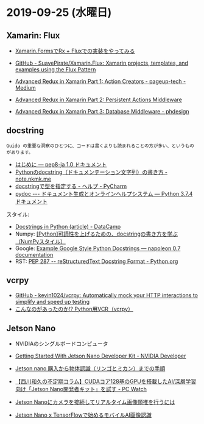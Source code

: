 # 2019-09-25 (水曜日)

## Xamarin: Flux

- [Xamarin.FormsでRx + Fluxでの実装をやってみる](https://qiita.com/ralph/items/70f83ff6f36f31b01aae)
- [GitHub - SuavePirate/Xamarin.Flux: Xamarin projects, templates, and examples using the Flux Pattern](https://github.com/SuavePirate/Xamarin.Flux)

- [Advanced Redux in Xamarin Part 1: Action Creators - pageup-tech - Medium](https://medium.com/pageup-tech/advanced-redux-in-xamarin-part-1-action-creators-19cb257093d2)
- [Advanced Redux in Xamarin Part 2: Persistent Actions Middleware](https://medium.com/pageup-tech/advanced-redux-in-xamarin-part-2-persistent-actions-middleware-2c1c684328a)
- [Advanced Redux in Xamarin Part 3: Database Middleware - phdesign](http://phdesign.com.au/programming/advanced-redux-in-xamarin-part3-database-middleware/)

## docstring

    Guido の重要な洞察のひとつに、コードは書くよりも読まれることの方が多い、というものがあります。

- [はじめに — pep8-ja 1.0 ドキュメント](https://pep8-ja.readthedocs.io/ja/latest/)
- [Pythonのdocstring（ドキュメンテーション文字列）の書き方 - note.nkmk.me](https://note.nkmk.me/python-docstring/)
- [docstringで型を指定する - ヘルプ - PyCharm](https://pleiades.io/help/pycharm/using-docstrings-to-specify-types.html)
- [pydoc --- ドキュメント生成とオンラインヘルプシステム — Python 3.7.4 ドキュメント](https://docs.python.org/ja/3.7/library/pydoc.html#module-pydoc)

スタイル:

- [Docstrings in Python (article) - DataCamp](https://www.datacamp.com/community/tutorials/docstrings-python)
- Numpy: [[Python]可読性を上げるための、docstringの書き方を学ぶ（NumPyスタイル）](https://qiita.com/simonritchie/items/49e0813508cad4876b5a)
- Google: [Example Google Style Python Docstrings — napoleon 0.7 documentation](https://sphinxcontrib-napoleon.readthedocs.io/en/latest/example_google.html)
- RST: [PEP 287 -- reStructuredText Docstring Format - Python.org](https://www.python.org/dev/peps/pep-0287/)

## vcrpy

- [GitHub - kevin1024/vcrpy: Automatically mock your HTTP interactions to simplify and speed up testing](https://github.com/kevin1024/vcrpy)
- [こんなのがあったのか!? Python用VCR（vcrpy）](https://qiita.com/Kodak_tmo/items/dd6b5ef9722d895f9277)

## Jetson Nano

- NVIDIAのシングルボードコンピュータ

- [Getting Started With Jetson Nano Developer Kit - NVIDIA Developer](https://developer.nvidia.com/embedded/learn/get-started-jetson-nano-devkit)
- [Jetson nano 購入から物体認識（リンゴとミカン）までの手順](https://kokensha.xyz/deeplearning/buy-jetson-nano-and-try-object-detection/)
- [【西川和久の不定期コラム】CUDAコア128基のGPUを搭載したAI/深層学習向け「Jetson Nano開発者キット」を試す  - PC Watch](https://pc.watch.impress.co.jp/docs/column/nishikawa/1189355.html)
- [Jetson Nanoにカメラを接続してリアルタイム画像類推を行うには](https://denor.jp/jetson-nano%E3%81%AB%E3%82%AB%E3%83%A1%E3%83%A9%E3%82%92%E6%8E%A5%E7%B6%9A%E3%81%97%E3%81%A6%E3%83%AA%E3%82%A2%E3%83%AB%E3%82%BF%E3%82%A4%E3%83%A0%E7%94%BB%E5%83%8F%E9%A1%9E%E6%8E%A8%E3%82%92%E8%A1%8C)
- [Jetson Nano x TensorFlowで始めるモバイルAI画像認識](https://www.slideshare.net/karaage0703/jetson-nano-x-tensorflowai-149186926)
